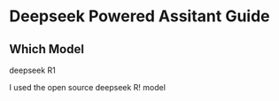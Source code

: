 # Deepseek Powered Assitant Guide
## Which Model
deepseek R1

I used the open source deepseek R! model